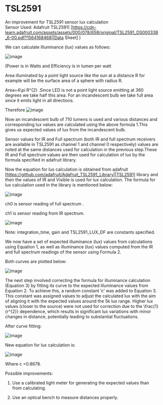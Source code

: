 # TSL2591
An improvement for TSL2591 sensor lux calculation  
Sensor Used: Adafruit TSL2591( [https://cdn-learn.adafruit.com/assets/assets/000/078/658/original/TSL2591_DS000338_6-00.pdf?1564168468||Data Sheet] )  

We can calculate Illuminance (lux) values as follows:

![image](https://github.com/am0032/TSL2591/assets/123314532/cb681c80-f6f2-4aa6-9af3-5a090b2a9731)



(Power is in Watts and Efficiency is in lumen per watt  

Area illuminated by a point light source like the sun at a distance R for example will be the surface area of a sphere with radius R.  

Area=4\pi R^{2} .Since LED is not a point light source emitting at 360 degrees we take half this area. For an incandescent bulb we take full area since it emits light in all directions. 

Therefore ![image](https://github.com/am0032/TSL2591/assets/123314532/e50ba097-efd9-4a40-90ca-34b9f89b724a)


Now an incandescent bulb of 710 lumens is used and various distances and corresponding lux values are calculated using the above formula 1.This gives us expected values of lux from the incandescent bulb.  

Sensor values for IR and Full spectrum (both IR and full spectrum receivers are available in TSL2591 as channel 1 and channel 0 respectively) values are noted at the same distances used for calculation in the previous step.These IR and Full spectrum values are then used for calculation of lux by the formula specified in adafruit library.  

Now the equation for lux calculation is obtained from adafruit [https://github.com/adafruit/Adafruit_TSL2591_Library||TSL2591] library and then the values of IR and Visible is used for lux calculation. The formula for lux calculation used in the library is mentioned below:  

![image](https://github.com/am0032/TSL2591/assets/123314532/03617fbf-889b-4c14-92c1-531ff118983c)  


ch0 is sensor reading of full spectrum .  

ch1 is sensor reading from IR spectrum.  

![image](https://github.com/am0032/TSL2591/assets/123314532/46cf00ca-343a-47d7-be0b-92fe14c9b0f2)  


Note: integration_time, gain and TSL2591_LUX_DF are constants specified.  

We now have a set of expected illuminance (lux) values from calculations using Equation 1, as well as illuminance (lux) values computed from the IR and full spectrum readings of the sensor using Formula 2.  

Both curves are plotted below:  

![image](https://github.com/am0032/TSL2591/assets/123314532/e8a4ce5b-422a-4313-a8a0-0a2892152331)  




The next step involved correcting the formula for illuminance calculation (Equation 3) by fitting its curve to the expected illuminance values from Equation 2. To achieve this, a random constant ‘c’ was added to Equation 3. This constant was assigned values to adjust the calculated lux with the aim of aligning it with the expected values around the 5k lux range. Higher lux values (closer to the source) were not used for correction due to the \frac{1}{r^{2}} dependence, which results in significant lux variations with minor changes in distance, potentially leading to substantial fluctuations.  

After curve fitting:  

![image](https://github.com/am0032/TSL2591/assets/123314532/ed8cc051-b638-4148-8d83-7d5234a440db)  


New equation for lux calculation is:  

![image](https://github.com/am0032/TSL2591/assets/123314532/647b0bc8-fe0c-4833-973d-defe377789bc)


Where c =0.8678.  


Possible improvements:

1) Use a calibrated light meter for generating the expected values than from calculating.

2) Use an optical bench to measure distances properly.
